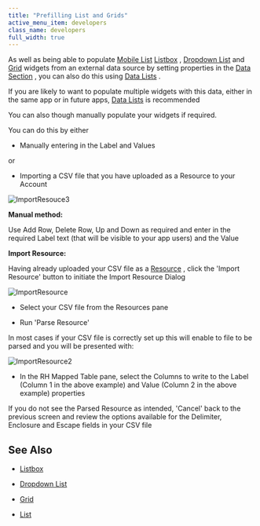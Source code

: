 ```yaml
---
title: "Prefilling List and Grids"
active_menu_item: developers
class_name: developers
full_width: true
---
```



As well as being able to populate [Mobile List](/developers/user-guide/product-guide/widget-properties-events/mobile/list) [Listbox](/developers/user-guide/product-guide/widget-properties-events/common/listbox) , [Dropdown List](/developers/user-guide/product-guide/widget-properties-events/common/dropdown-list) and [Grid](/developers/user-guide/product-guide/widget-properties-events/advanced/grid) widgets from an external data source by setting properties in the [Data Section](/developers/user-guide/product-guide/advanced-features/data-integration-reporting-dashboards/data-section-properties/) , you can also do this using [Data Lists](/developers/user-guide/product-guide/advanced-features/data-lists-management/) .

If you are likely to want to populate multiple widgets with this data, either in the same app or in future apps, [Data Lists](/developers/user-guide/product-guide/advanced-features/data-lists-management/) is recommended

You can also though manually populate your widgets if required.

You can do this by either

 - Manually entering in the Label and Values

or

 - Importing a CSV file that you have uploaded as a Resource to your Account

![ImportResouce3](/img/docs/importresouce3.zoom63.png)

**Manual method:**

Use Add Row, Delete Row, Up and Down as required and enter in the required Label text (that will be visible to your app users) and the Value

**Import Resource:**

Having already uploaded your CSV file as a [Resource](/developers/user-guide/product-guide/the-console/console-tabs/resources) , click the 'Import Resource' button to initiate the Import Resource Dialog

![ImportResource](/img/docs/importresource.zoom62.png)

 - Select your CSV file from the Resources pane

 - Run 'Parse Resource'

In most cases if your CSV file is correctly set up this will enable to file to be parsed and you will be presented with:

![ImportResource2](/img/docs/importresource2.zoom65.png)

 - In the RH Mapped Table pane, select the Columns to write to the Label (Column 1 in the above example) and Value (Column 2 in the above example) properties

If you do not see the Parsed Resource as intended, 'Cancel' back to the previous screen and review the options available for the Delimiter, Enclosure and Escape fields in your CSV file

## See Also

 - [Listbox](/developers/user-guide/product-guide/widget-properties-events/common/listbox)

 - [Dropdown List](/developers/user-guide/product-guide/widget-properties-events/common/dropdown-list)

 - [Grid](/developers/user-guide/product-guide/widget-properties-events/advanced/grid)

 - [List](/developers/user-guide/product-guide/widget-properties-events/mobile/list)

